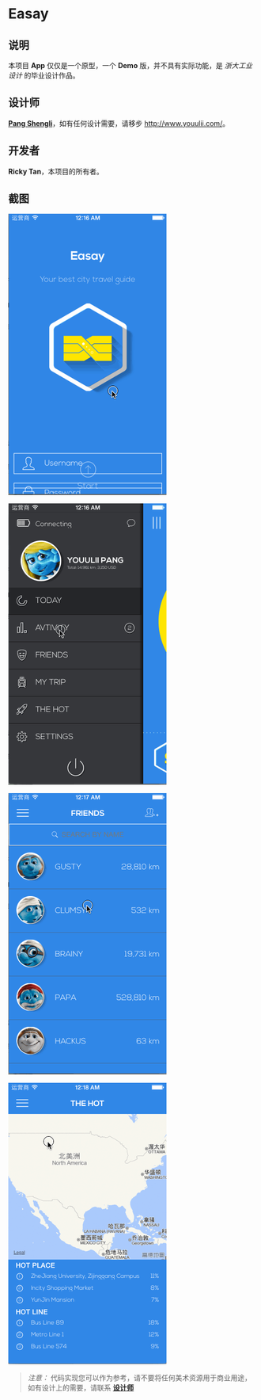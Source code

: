 # Easay
## 说明
本项目 **App** 仅仅是一个原型，一个 **Demo** 版，并不具有实际功能，是 *浙大工业设计* 的毕业设计作品。

## 设计师
**[Pang Shengli](http://www.youulii.com/)**，如有任何设计需要，请移步 <http://www.youulii.com/>。

## 开发者
**Ricky Tan**，本项目的所有者。

## 截图
![image](./easay.gif)

![image](./easay0.gif)

![image](./easay1.gif)

![image](./easay2.gif)

> *注意：* 代码实现您可以作为参考，请不要将任何美术资源用于商业用途，如有设计上的需要，请联系 **[设计师](http://www.youulii.com/)**
